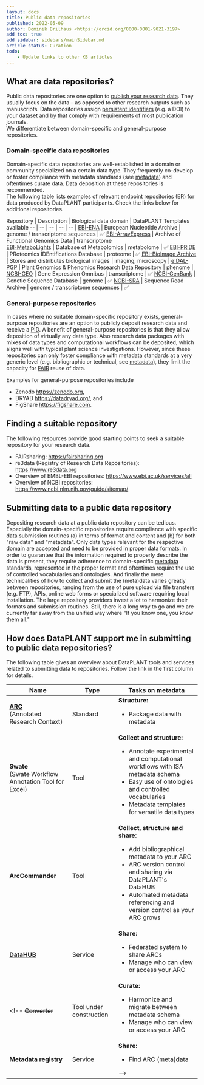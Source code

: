 ```yaml
---
layout: docs
title: Public data repositories
published: 2022-05-09
author: Dominik Brilhaus <https://orcid.org/0000-0001-9021-3197>
add toc: true
add sidebar: sidebars/mainSidebar.md
article status: Curation
todo: 
    - Update links to other KB articles
---
```


## What are data repositories?

Public data repositories are one option to [publish your research data][KB-DataPublication]. They usually focus on the data &ndash; as opposed to other research outputs such as manuscripts. Data repositories assign [persistent identifiers][KB-PID] (e.g. a DOI) to your dataset and by that comply with requirements of most publication journals.  
We differentiate between domain-specific and general-purpose repositories.

### Domain-specific data repositories

Domain-specific data repositories are well-established in a domain or community specialized on a certain data type. They frequently co-develop or foster compliance with metadata standards (see [metadata][KB-Metadata]) and oftentimes curate data. Data deposition at these repositories is recommended.  
The following table lists examples of relevant endpoint repositories (ER) for data produced by DataPLANT participants. Check the links below for additional repositories.

Repository | Description | Biological data domain | DataPLANT Templates available
-- | -- | -- | -- | -- |
[EBI-ENA](<https://www.ebi.ac.uk/ena/>) | European Nucleotide Archive | genome / transcriptome sequences | :white_check_mark:
[EBI-ArrayExpress](<https://www.ebi.ac.uk/arrayexpress/>) | Archive of Functional Genomics Data | transcriptome  
[EBI-MetaboLights](<https://www.ebi.ac.uk/metabolights/>) | Database of Metabolomics | metabolome | :white_check_mark:
[EBI-PRIDE](<https://www.ebi.ac.uk/pride/>) | PRoteomics IDEntifications Database | proteome | :white_check_mark:
[EBI-BioImage Archive](<https://www.ebi.ac.uk/bioimage-archive/>) | Stores and distributes biological images | imaging, microscopy | 
[e!DAL-PGP](<https://edal.ipk-gatersleben.de/index.html>) | Plant Genomics & Phenomics Research Data Repository | phenome | 
[NCBI-GEO](<https://www.ncbi.nlm.nih.gov/geo/>) | Gene Expression Omnibus | transcriptome | :white_check_mark:
[NCBI-GenBank](<https://www.ncbi.nlm.nih.gov/genbank/>) | Genetic Sequence Database | genome | :white_check_mark:
[NCBI-SRA](<https://www.ncbi.nlm.nih.gov/sra/>) | Sequence Read Archive | genome / transcriptome sequences | :white_check_mark:

### General-purpose repositories

In cases where no suitable domain-specific repository exists, general-purpose repositories are an option to publicly deposit research data and receive a [PID][KB-pid]. A benefit of general-purpose repositories is that they allow deposition of virtually any data type. Also research data packages with mixes of data types and computational workflows can be deposited, which aligns well with typical plant science investigations. However, since these repositories can only foster compliance with metadata standards at a very generic level (e.g. bibliographic or technical, see [metadata][KB-Metadata]), they limit the capacity for [FAIR][KB-FAIR] reuse of data.  

Examples for general-purpose repositories include

- Zenodo <https://zenodo.org>,
- DRYAD <https://datadryad.org/>, and
- FigShare <https://figshare.com>.

## Finding a suitable repository

The following resources provide good starting points to seek a suitable repository for your research data.

- FAIRsharing: <https://fairsharing.org>
- re3data (Registry of Research Data Repositories): <https://www.re3data.org>
- Overview of EMBL-EBI repositories: <https://www.ebi.ac.uk/services/all>
- Overview of NCBI repositories: <https://www.ncbi.nlm.nih.gov/guide/sitemap/>

## Submitting data to a public data repository

Depositing research data at a public data repository can be tedious. Especially the domain-specific repositories require compliance with specific data submission routines (a) in terms of format and content and (b) for both "raw data" and "metadata". Only data types relevant for the respective domain are accepted and need to be provided in proper data formats. In order to guarantee that the information required to properly describe the data is present, they require adherence to domain-specific [metadata][KB-Metadata] standards, represented in the proper format and oftentimes require the use of controlled vocabularies and ontologies. And finally the mere technicalities of how to collect and submit the (meta)data varies greatly between repositories, ranging from the use of pure upload via file transfers (e.g. FTP), APIs, online web forms or specialized software requiring local installation. The large repository providers invest a lot to harmonize their formats and submission routines. Still, there is a long way to go and we are currently far away from the unified way where "If you know one, you know them all."

<!-- 
- no fun 
- always different
- lots of metadata required

Need: unified way, single entry point, templates, SWATE -->

## How does DataPLANT support me in submitting to public data repositories?

The following table gives an overview about DataPLANT tools and services related to submitting data to repositories. Follow the link in the first column for details.

Name | Type | Tasks on metadata 
----------------|-----------|------------------ 
**[ARC](AnnotatedResearchContext.html)**  <br> (Annotated Research Context) | Standard | **Structure:** <ul><li>Package data with metadata</li></ul>
**Swate** <br> (Swate Workflow Annotation Tool for Excel) | Tool | **Collect and structure:** <ul><li>Annotate experimental and computational workflows with ISA metadata schema</li><li>Easy use of ontologies and controlled vocabularies</li><li>Metadata templates for versatile data types</li></ul>
**ArcCommander** | Tool | **Collect, structure and share:** <ul><li>Add bibliographical metadata to your ARC</li><li>ARC version control and sharing via DataPLANT's DataHUB</li><li>Automated metadata referencing and version control as your ARC grows</li></ul>
**[DataHUB](datahub.html)** | Service | **Share:** <ul><li>Federated system to share ARCs</li><li>Manage who can view or access your ARC</li></ul>
<!-- ~~Converter~~ | Tool under construction | **Curate:** <ul><li>Harmonize and migrate between metadata schema</li><li>Manage who can view or access your ARC</li></ul>
**Metadata registry** | Service | **Share:** <ul><li>Find ARC (meta)data</li></ul> -->

<!-- Knowledgebase cross-references -->

[KB-DataPublication]: ./datapublication.html
[KB-FAIR]: ./FAIRDataPrinciples.html
[KB-Metadata]: ./metadata.html
[KB-pid]: ./pids.html
[KB-DataFormats]: placeholder.html "Link to data formats article"
[KB-arccommander]: ./arccommander.html
[KB-SWATE]: placeholder.html
[KB-ARC]: ./AnnotatedResearchContext.html

<!-- DataPLANT web links -->


<!-- Reference web links -->

<!-- EBI-EMPIAR |   | imaging, microscopy | https://www.ebi.ac.uk/pdbe/emdb/empiar/
EBI-BioModels |   | models | https://www.ebi.ac.uk/biomodels/
EBI-BioSamples |   | meta - samples | https://www.ebi.ac.uk/biosamples/
EBI-BioStudies |   | meta - projects | https://www.ebi.ac.uk/biostudies/
Metabolomics Workbench |   | metabolome | https://www.metabolomicsworkbench.org/
NCBI-BioProject |   | meta - projects | https://www.ncbi.nlm.nih.gov/bioproject/
NCBI-BioSample |   | meta - samples | https://www.ncbi.nlm.nih.gov/biosample -->
